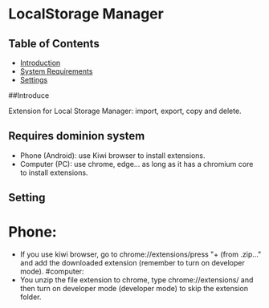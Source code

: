 # LocalStorage Manager


## Table of Contents

- [Introduction](#introduction)
- [System Requirements](#system-requirements)
- [Settings](#installation)

##Introduce

Extension for Local Storage Manager: import, export, copy and delete.

## Requires dominion system
- Phone (Android): use Kiwi browser to install extensions.
- Computer (PC): use chrome, edge... as long as it has a chromium core to install extensions.

## Setting

# Phone:
+ If you use kiwi browser, go to chrome://extensions/press "+ (from .zip..." and add the downloaded extension (remember to turn on developer mode).
#computer:
+ You unzip the file extension to chrome, type chrome://extensions/ and then turn on developer mode (developer mode) to skip the extension folder.
